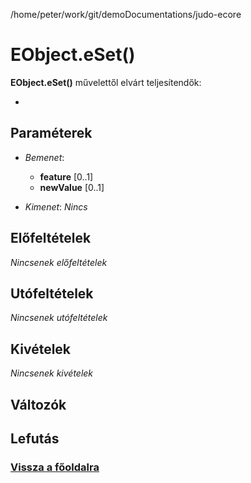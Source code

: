 
/home/peter/work/git/demoDocumentations/judo-ecore


# EObject.eSet()
**EObject.eSet()** művelettől elvárt teljesítendők:

- 

##  Paraméterek
- *Bemenet*:
  - **feature** [0..1] 
  - **newValue** [0..1] 

- *Kimenet*:
*Nincs*


##  Előfeltételek

*Nincsenek előfeltételek*


##  Utófeltételek

*Nincsenek utófeltételek*

##  Kivételek

*Nincsenek kivételek*


##  Változók

##  Lefutás

###  [Vissza a főoldalra](./../../index.md)
